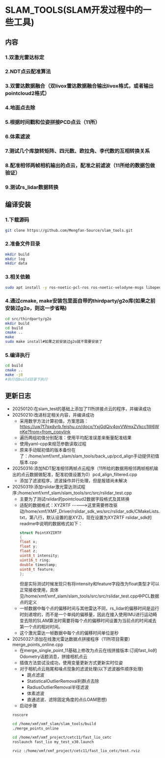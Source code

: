 # SLAM_TOOLS(SLAM开发过程中的一些工具)
## 内容
### 1.双激光雷达标定 
### 2.NDT点云配准算法
### 3.双雷达数据融合（双livox雷达数据融合输出livox格式，或者输出pointcloud2格式）
### 4.地面点去除
### 5.根据时间戳和位姿拼接PCD点云（11所）
### 6.体素滤波
### 7.测试几个库旋转矩阵、四元数、欧拉角、李代数的互相转换关系
### 8.配准相邻两帧相机输出的点云，配准之前滤波（11所给的数据包做验证）
### 9.测试rs_lidar数据转换
## 编译安装
### 1.下载源码
```bash
git clone https://github.com/Mengfan-Source/slam_tools.git
```
### 2.准备文件目录
```bash
mkdir build
mkdir log 
mkdir data
```
### 3.相关依赖
```bash
sudo apt install -y ros-noetic-pcl-ros ros-noetic-velodyne-msgs libopencv-dev libgoogle-glog-dev libeigen3-dev libsuitesparse-dev libpcl-dev libyaml-cpp-dev libbtbb-dev libgmock-dev
```
### 4.通过cmake, make安装包里面自带的thirdparty/g2o库(如果之前安装过g2o，则这一步省略)
```bash
cd src/thirdparty/g2o
mkdir build
cd build
cmake ..
make
sudo make install#如果之前安装过g2o就不需要安装了
```
### 5.编译执行
```bash
cd build
cmake ..
make -j8
#执行在build目录下执行
```

## 更新日志
- 20250120:在slam_test的基础上添加了11所拼接点云的程序，并编译成功
- 20250210:改进标定相关内容，并编译成功
    - 采用数学方法计算初值，方案思路：https://uw7f7qxdyrb.feishu.cn/docx/YxjGdQiv4ovVWmxZVkcc1W6WnKe?from=from_copylink  
    - 遍历两组初值分别配准：使用平均配准误差来衡量配准结果  
    - 使用yaml-cpp来规范参数读取过程  
    - 原来手动赋初值的版本备份在了：/home/xmf/xmf_slam/slam_tools/back_up/pcd_align手动提供初值版本.cpp  
- 20250316:添加NDT配准相邻两帧点云程序（11所给的数据用相邻两帧相机输出的点云数据做配准，配准初值设置为0）pcd_align_filtered.cpp
    - 添加了滤波程序，滤波操作并行处理，但是报错尚未解决
- 20250319:添加rslidar激光雷达测试程序:/home/xmf/xmf_slam/slam_tools/src/src/rslidar_test.cpp
    - 主要为了测试rslidar的pointcloud2数据字段格式及其转换
    - 适配的数据格式：XYZRTF   ----->这里需要修改驱动/home/xmf/XMF_Driver/rslidar_sdk_ws/src/rslidar_sdk/CMakeLists.txt，第八行，默认设置的是XYZI，现在设置为XYZRTF
        rslidar_sdk的readme中说明的数据格式如下：
        ```C++
        struct PointXYZIRTF
        {
        float x;
        float y;
        float z;
        uint8_t intensity;
        uint16_t ring;
        double timestamp;
        uint8_t feature;
        };
        ```
        但是实际测试时候发现只有将intensity和feature字段改为float类型才可以正常接收使用，具体见/home/xmf/xmf_slam/slam_tools/src/src/rslidar_test.cpp中PCL数据点的定义
    - 一帧数据中每个点的偏移时间与其他雷达不同，rs_lidar的偏移时间是运行时刻递增的，而不是一个单纯的偏移量，因此在接入使用IMU进行运动畸变去除的SLAM算法时需要将每个点的偏移时间设置为当前点的时间减去第一个点的相对时间。
    - 这个激光雷达一帧数据中每个点的偏移时间单位是秒
- 20250327:添加在线激光雷达数据点拼接程序（11所项目需要）merge_points_online.cpp
    - 在merge_single_point_11基础上修改为点云在线拼接版本:订阅fast_lio的Odometry话题消息，拼接相机点云
    - 插值方法尝试没成功，使用变量更新方式更新实时位姿
    - 对于相机点云拖尾和噪点现象的滤波处理(以下滤波器件顺序处理)
        - 跳点滤波
        - StatisticalOutlierRemoval利群点去除
        - RadiusOutlierRemoval半径滤波
        - 体素滤波
        - 直通滤波、滤除固定角度的点(LOAM思想)
    - 启动步骤
    ```bash
    roscore

    cd /home/xmf/xmf_slam/slam_tools/build
    ./merge_points_online
    
    cd /home/xmf/xmf_project/cetc11/fast_lio_cetc
    roslaunch fast_lio my_test_x30.launch

    rviz :/home/xmf/xmf_project/cetc11/fast_lio_cetc/test.rviz
    
    ```
